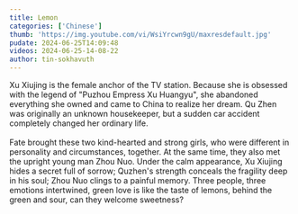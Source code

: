 ```yaml
---
title: Lemon
categories: ['Chinese']
thumb: 'https://img.youtube.com/vi/WsiYrcwn9gU/maxresdefault.jpg'
pudate: 2024-06-25T14:09:48
videos: 2024-06-25-14-08-22
author: tin-sokhavuth
---
```

Xu Xiujing is the female anchor of the TV station. Because she is obsessed with the legend of "Puzhou Empress Xu Huangyu", she abandoned everything she owned and came to China to realize her dream. Qu Zhen was originally an unknown housekeeper, but a sudden car accident completely changed her ordinary life.
<br/><br/>
Fate brought these two kind-hearted and strong girls, who were different in personality and circumstances, together. At the same time, they also met the upright young man Zhou Nuo. Under the calm appearance, Xu Xiujing hides a secret full of sorrow; Quzhen's strength conceals the fragility deep in his soul; Zhou Nuo clings to a painful memory. Three people, three emotions intertwined, green love is like the taste of lemons, behind the green and sour, can they welcome sweetness?